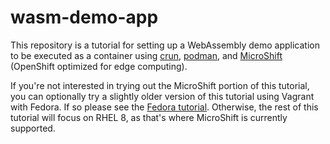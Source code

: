 # wasm-demo-app
This repository is a tutorial for setting up a WebAssembly demo application to
be executed as a container using [crun](https://github.com/containers/crun),
[podman](https://github.com/containers/podman), and
[MicroShift](https://github.com/openshift/microshift) (OpenShift optimized for
edge computing).

If you're not interested in trying out the MicroShift portion of this tutorial,
you can optionally try a slightly older version of this tutorial using Vagrant
with Fedora. If so please see the [Fedora tutorial](docs/fedora.md). Otherwise,
the rest of this tutorial will focus on RHEL 8, as that's where MicroShift is
currently supported.
